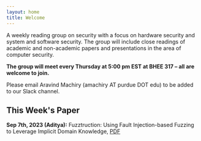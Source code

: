 ```yaml
---
layout: home
title: Welcome
---
```


A weekly reading group on security with a focus on hardware security and system and software security. The group will include close readings of academic and non-academic papers and presentations in the area of computer security.


**The group will meet every Thursday at 5:00 pm EST at BHEE 317 – all are welcome to join.**

Please email Aravind Machiry (amachiry AT purdue DOT edu) to be added to our Slack channel.

## This Week's Paper

**Sep 7th, 2023 (Aditya):** Fuzztruction: Using Fault Injection-based Fuzzing to Leverage Implicit Domain Knowledge, [PDF](https://www.usenix.org/system/files/usenixsecurity23-bars.pdf)
